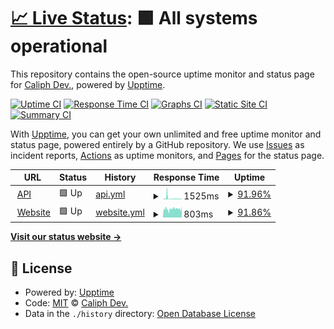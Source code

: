 # [📈 Live Status](https://status.tiklydown.me): <!--live status--> **🟩 All systems operational**

This repository contains the open-source uptime monitor and status page for [Caliph Dev.](s.id/caliph), powered by [Upptime](https://github.com/upptime/upptime).

[![Uptime CI](https://github.com/caliphdev/tiklydown-stats/workflows/Uptime%20CI/badge.svg)](https://github.com/caliphdev/tiklydown-stats/actions?query=workflow%3A%22Uptime+CI%22)
[![Response Time CI](https://github.com/caliphdev/tiklydown-stats/workflows/Response%20Time%20CI/badge.svg)](https://github.com/caliphdev/tiklydown-stats/actions?query=workflow%3A%22Response+Time+CI%22)
[![Graphs CI](https://github.com/caliphdev/tiklydown-stats/workflows/Graphs%20CI/badge.svg)](https://github.com/caliphdev/tiklydown-stats/actions?query=workflow%3A%22Graphs+CI%22)
[![Static Site CI](https://github.com/caliphdev/tiklydown-stats/workflows/Static%20Site%20CI/badge.svg)](https://github.com/caliphdev/tiklydown-stats/actions?query=workflow%3A%22Static+Site+CI%22)
[![Summary CI](https://github.com/caliphdev/tiklydown-stats/workflows/Summary%20CI/badge.svg)](https://github.com/caliphdev/tiklydown-stats/actions?query=workflow%3A%22Summary+CI%22)

With [Upptime](https://upptime.js.org), you can get your own unlimited and free uptime monitor and status page, powered entirely by a GitHub repository. We use [Issues](https://github.com/caliphdev/tiklydown-stats/issues) as incident reports, [Actions](https://github.com/caliphdev/tiklydown-stats/actions) as uptime monitors, and [Pages](https://status.tiklydown.me) for the status page.

<!--start: status pages-->
<!-- This summary is generated by Upptime (https://github.com/upptime/upptime) -->
<!-- Do not edit this manually, your changes will be overwritten -->
<!-- prettier-ignore -->
| URL | Status | History | Response Time | Uptime |
| --- | ------ | ------- | ------------- | ------ |
| <img alt="" src="https://icons.duckduckgo.com/ip3/api.tiklydown.me.ico" height="13"> [API](https://api.tiklydown.me) | 🟩 Up | [api.yml](https://github.com/caliphdev/tiklydown-stats/commits/HEAD/history/api.yml) | <details><summary><img alt="Response time graph" src="./graphs/api/response-time-week.png" height="20"> 1525ms</summary><br><a href="https://status.tiklydown.me/history/api"><img alt="Response time 924" src="https://img.shields.io/endpoint?url=https%3A%2F%2Fraw.githubusercontent.com%2Fcaliphdev%2Ftiklydown-stats%2FHEAD%2Fapi%2Fapi%2Fresponse-time.json"></a><br><a href="https://status.tiklydown.me/history/api"><img alt="24-hour response time 772" src="https://img.shields.io/endpoint?url=https%3A%2F%2Fraw.githubusercontent.com%2Fcaliphdev%2Ftiklydown-stats%2FHEAD%2Fapi%2Fapi%2Fresponse-time-day.json"></a><br><a href="https://status.tiklydown.me/history/api"><img alt="7-day response time 1525" src="https://img.shields.io/endpoint?url=https%3A%2F%2Fraw.githubusercontent.com%2Fcaliphdev%2Ftiklydown-stats%2FHEAD%2Fapi%2Fapi%2Fresponse-time-week.json"></a><br><a href="https://status.tiklydown.me/history/api"><img alt="30-day response time 1078" src="https://img.shields.io/endpoint?url=https%3A%2F%2Fraw.githubusercontent.com%2Fcaliphdev%2Ftiklydown-stats%2FHEAD%2Fapi%2Fapi%2Fresponse-time-month.json"></a><br><a href="https://status.tiklydown.me/history/api"><img alt="1-year response time 924" src="https://img.shields.io/endpoint?url=https%3A%2F%2Fraw.githubusercontent.com%2Fcaliphdev%2Ftiklydown-stats%2FHEAD%2Fapi%2Fapi%2Fresponse-time-year.json"></a></details> | <details><summary><a href="https://status.tiklydown.me/history/api">91.96%</a></summary><a href="https://status.tiklydown.me/history/api"><img alt="All-time uptime 97.89%" src="https://img.shields.io/endpoint?url=https%3A%2F%2Fraw.githubusercontent.com%2Fcaliphdev%2Ftiklydown-stats%2FHEAD%2Fapi%2Fapi%2Fuptime.json"></a><br><a href="https://status.tiklydown.me/history/api"><img alt="24-hour uptime 92.25%" src="https://img.shields.io/endpoint?url=https%3A%2F%2Fraw.githubusercontent.com%2Fcaliphdev%2Ftiklydown-stats%2FHEAD%2Fapi%2Fapi%2Fuptime-day.json"></a><br><a href="https://status.tiklydown.me/history/api"><img alt="7-day uptime 91.96%" src="https://img.shields.io/endpoint?url=https%3A%2F%2Fraw.githubusercontent.com%2Fcaliphdev%2Ftiklydown-stats%2FHEAD%2Fapi%2Fapi%2Fuptime-week.json"></a><br><a href="https://status.tiklydown.me/history/api"><img alt="30-day uptime 97.17%" src="https://img.shields.io/endpoint?url=https%3A%2F%2Fraw.githubusercontent.com%2Fcaliphdev%2Ftiklydown-stats%2FHEAD%2Fapi%2Fapi%2Fuptime-month.json"></a><br><a href="https://status.tiklydown.me/history/api"><img alt="1-year uptime 97.89%" src="https://img.shields.io/endpoint?url=https%3A%2F%2Fraw.githubusercontent.com%2Fcaliphdev%2Ftiklydown-stats%2FHEAD%2Fapi%2Fapi%2Fuptime-year.json"></a></details>
| <img alt="" src="https://icons.duckduckgo.com/ip3/tiklydown.me.ico" height="13"> [Website](https://tiklydown.me/api/check) | 🟩 Up | [website.yml](https://github.com/caliphdev/tiklydown-stats/commits/HEAD/history/website.yml) | <details><summary><img alt="Response time graph" src="./graphs/website/response-time-week.png" height="20"> 803ms</summary><br><a href="https://status.tiklydown.me/history/website"><img alt="Response time 751" src="https://img.shields.io/endpoint?url=https%3A%2F%2Fraw.githubusercontent.com%2Fcaliphdev%2Ftiklydown-stats%2FHEAD%2Fapi%2Fwebsite%2Fresponse-time.json"></a><br><a href="https://status.tiklydown.me/history/website"><img alt="24-hour response time 808" src="https://img.shields.io/endpoint?url=https%3A%2F%2Fraw.githubusercontent.com%2Fcaliphdev%2Ftiklydown-stats%2FHEAD%2Fapi%2Fwebsite%2Fresponse-time-day.json"></a><br><a href="https://status.tiklydown.me/history/website"><img alt="7-day response time 803" src="https://img.shields.io/endpoint?url=https%3A%2F%2Fraw.githubusercontent.com%2Fcaliphdev%2Ftiklydown-stats%2FHEAD%2Fapi%2Fwebsite%2Fresponse-time-week.json"></a><br><a href="https://status.tiklydown.me/history/website"><img alt="30-day response time 754" src="https://img.shields.io/endpoint?url=https%3A%2F%2Fraw.githubusercontent.com%2Fcaliphdev%2Ftiklydown-stats%2FHEAD%2Fapi%2Fwebsite%2Fresponse-time-month.json"></a><br><a href="https://status.tiklydown.me/history/website"><img alt="1-year response time 751" src="https://img.shields.io/endpoint?url=https%3A%2F%2Fraw.githubusercontent.com%2Fcaliphdev%2Ftiklydown-stats%2FHEAD%2Fapi%2Fwebsite%2Fresponse-time-year.json"></a></details> | <details><summary><a href="https://status.tiklydown.me/history/website">91.86%</a></summary><a href="https://status.tiklydown.me/history/website"><img alt="All-time uptime 97.80%" src="https://img.shields.io/endpoint?url=https%3A%2F%2Fraw.githubusercontent.com%2Fcaliphdev%2Ftiklydown-stats%2FHEAD%2Fapi%2Fwebsite%2Fuptime.json"></a><br><a href="https://status.tiklydown.me/history/website"><img alt="24-hour uptime 92.25%" src="https://img.shields.io/endpoint?url=https%3A%2F%2Fraw.githubusercontent.com%2Fcaliphdev%2Ftiklydown-stats%2FHEAD%2Fapi%2Fwebsite%2Fuptime-day.json"></a><br><a href="https://status.tiklydown.me/history/website"><img alt="7-day uptime 91.86%" src="https://img.shields.io/endpoint?url=https%3A%2F%2Fraw.githubusercontent.com%2Fcaliphdev%2Ftiklydown-stats%2FHEAD%2Fapi%2Fwebsite%2Fuptime-week.json"></a><br><a href="https://status.tiklydown.me/history/website"><img alt="30-day uptime 96.41%" src="https://img.shields.io/endpoint?url=https%3A%2F%2Fraw.githubusercontent.com%2Fcaliphdev%2Ftiklydown-stats%2FHEAD%2Fapi%2Fwebsite%2Fuptime-month.json"></a><br><a href="https://status.tiklydown.me/history/website"><img alt="1-year uptime 97.80%" src="https://img.shields.io/endpoint?url=https%3A%2F%2Fraw.githubusercontent.com%2Fcaliphdev%2Ftiklydown-stats%2FHEAD%2Fapi%2Fwebsite%2Fuptime-year.json"></a></details>

<!--end: status pages-->

[**Visit our status website →**](https://status.tiklydown.me)

## 📄 License

- Powered by: [Upptime](https://github.com/upptime/upptime)
- Code: [MIT](./LICENSE) © [Caliph Dev.](s.id/caliph)
- Data in the `./history` directory: [Open Database License](https://opendatacommons.org/licenses/odbl/1-0/)
